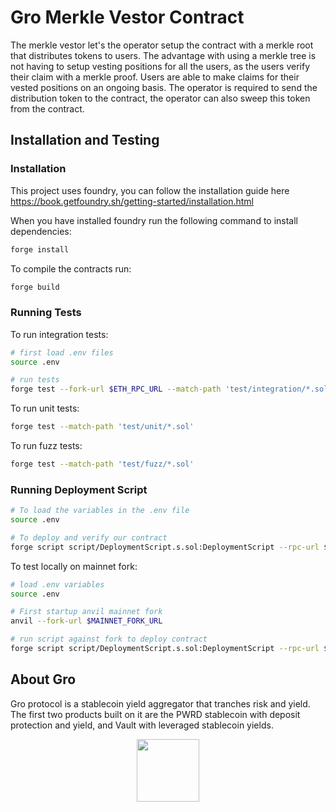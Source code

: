# Gro Merkle Vestor Contract

The merkle vestor let's the operator setup the contract with a merkle root that distributes tokens to users.
The advantage with using a merkle tree is not having to setup vesting positions for all the users, as the users verify their claim with a merkle proof. Users are able to make claims for their vested positions on an ongoing basis. The operator is required to send the distribution token to the contract, the operator can also sweep this token from the contract.

## Installation and Testing

### Installation

This project uses foundry, you can follow the installation guide here https://book.getfoundry.sh/getting-started/installation.html

When you have installed foundry run the following command to install dependencies:

```bash
forge install
```

To compile the contracts run:
```bash
forge build
```

### Running Tests

To run integration tests:
```bash
# first load .env files
source .env

# run tests
forge test --fork-url $ETH_RPC_URL --match-path 'test/integration/*.sol'
```

To run unit tests:
```bash
forge test --match-path 'test/unit/*.sol'
```

To run fuzz tests:
```bash
forge test --match-path 'test/fuzz/*.sol'
```

### Running Deployment Script

```bash
# To load the variables in the .env file
source .env

# To deploy and verify our contract
forge script script/DeploymentScript.s.sol:DeploymentScript --rpc-url $RPC_URL  --private-key $PRIVATE_KEY --broadcast --verify --etherscan-api-key $ETHERSCAN_KEY -vvvv
```

To test locally on mainnet fork:
``` bash
# load .env variables
source .env

# First startup anvil mainnet fork
anvil --fork-url $MAINNET_FORK_URL

# run script against fork to deploy contract
forge script script/DeploymentScript.s.sol:DeploymentScript --rpc-url $LOCAL_RPC_URL  --private-key $PRIVATE_KEY --broadcast -vvvv
```

## About Gro

Gro protocol is a stablecoin yield aggregator that tranches risk and yield. The first two products built on it are the PWRD stablecoin with deposit protection and yield, and Vault with leveraged stablecoin yields.

<p align="center">
  <img src="https://user-images.githubusercontent.com/59924029/176437952-f34274d7-219a-41ad-8a64-45dd7be2cc28.svg" height="100" />
</p>

